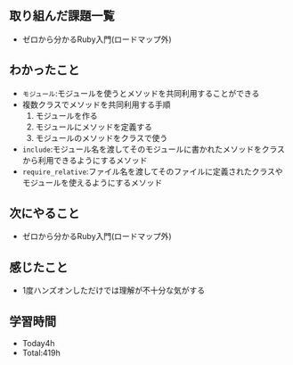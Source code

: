 ## 取り組んだ課題一覧
- ゼロから分かるRuby入門(ロードマップ外)
  
## わかったこと
- `モジュール`:モジュールを使うとメソッドを共同利用することができる
- 複数クラスでメソッドを共同利用する手順
  1. モジュールを作る
  2. モジュールにメソッドを定義する
  3. モジュールのメソッドをクラスで使う
- `include`:モジュール名を渡してそのモジュールに書かれたメソッドをクラスから利用できるようにするメソッド
- `require_relative`:ファイル名を渡してそのファイルに定義されたクラスやモジュールを使えるようにするメソッド
   
## 次にやること
- ゼロから分かるRuby入門(ロードマップ外)
  
## 感じたこと
- 1度ハンズオンしただけでは理解が不十分な気がする
  
## 学習時間 
- Today4h
- Total:419h
